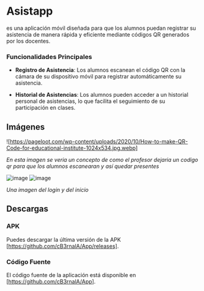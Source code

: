 # Asistapp
es una aplicación móvil diseñada para que los alumnos puedan registrar su asistencia de manera rápida y eficiente mediante códigos QR generados por los docentes.

### Funcionalidades Principales
- **Registro de Asistencia**: Los alumnos escanean el código QR con la cámara de su dispositivo móvil para registrar automáticamente su asistencia.

- **Historial de Asistencias**: Los alumnos pueden acceder a un historial personal de asistencias, lo que facilita el seguimiento de su participación en clases.

## Imágenes

![https://pageloot.com/wp-content/uploads/2020/10/How-to-make-QR-Code-for-educational-institute-1024x534.jpg.webp] 

_En esta imagen se veria un concepto de como el profesor dejaria un codigo qr para que los alumnos escanearan y así quedar presentes_

![image](https://github.com/cB3rnalA/App/assets/127885262/d7f147df-ab2b-43bd-872f-d058f35ff903)
![image](https://github.com/cB3rnalA/App/assets/127885262/7ffd1bcb-0035-4dd2-a436-89eba66a3f5b)



_Una imagen del login y del inicio_

## Descargas

### APK
Puedes descargar la última versión de la APK [https://github.com/cB3rnalA/App/releases].

### Código Fuente
El código fuente de la aplicación está disponible en [https://github.com/cB3rnalA/App].
